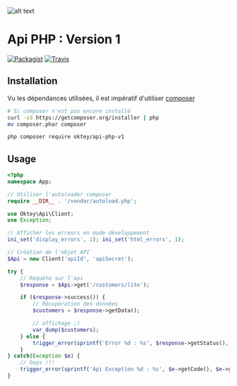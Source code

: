 ![alt text](https://www.oktey.com/assets/img/svg/logo-oktey.svg "Oktey")
# Api PHP : Version 1

[![Packagist](https://img.shields.io/packagist/v/oktey/api-php-v1.svg?style=flat-square)](https://packagist.org/packages/oktey/api-php-v1) [![Travis](https://img.shields.io/travis/rust-lang/rust.svg?style=flat-square)](https://travis-ci.org/Oktey/api-php-v1)


## Installation
Vu les dépendances utilisées, il est impératif d'utiliser [composer](https://getcomposer.org/)
```bash
# Si composer n'est pas encore installé
curl -sS https://getcomposer.org/installer | php
mv composer.phar composer

php composer require oktey/api-php-v1
```

## Usage
```php
<?php
namespace App;

// Utiliser l'autoloader composer
require __DIR__ . '/vendor/autoload.php';

use Oktey\Api\Client;
use Exception;

// Afficher les erreurs en mode développement
ini_set('display_errors', 1); ini_set('html_errors', 1);

// Création de l'objet API
$Api = new Client('apiId', 'apiSecret');

try {
    // Requête sur l'api
    $response = $Api->get('/customers/lite');

    if ($response->success()) {
        // Récupération des données
        $customers = $response->getData();

        // affichage ;)
        var_dump($customers);
    } else {
        trigger_error(sprintf('Error %d : %s', $response->getStatus(), $response->getMessageError()), E_USER_WARNING);
    }
} catch(Exception $e) {
    // Oops !!!
    trigger_error(sprintf('Api Exception %d : %s', $e->getCode(), $e->getMessage()), E_USER_WARNING);
}


```


